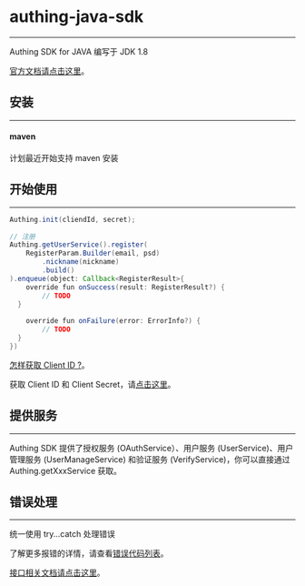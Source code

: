 
# authing-java-sdk  
  
----------  
  
Authing SDK for JAVA 编写于 JDK 1.8  
  
[官方文档请点击这里](https://docs.authing.cn)。  
  
## 安装  
  
----------  
  
#### maven  
  
计划最近开始支持 maven 安装  
  
## 开始使用  
  
----------  
  
``` java  
Authing.init(cliendId, secret);  
  
// 注册  
Authing.getUserService().register(  
    RegisterParam.Builder(email, psd)  
        .nickname(nickname)  
        .build()  
).enqueue(object: Callback<RegisterResult>{  
    override fun onSuccess(result: RegisterResult?) {  
        // TODO  
  }  
  
    override fun onFailure(error: ErrorInfo?) {  
        // TODO  
  }  
})  
```  
  
[怎样获取 Client ID ?](https://docs.authing.cn/#/quick_start/howto)。  
  
获取 Client ID 和 Client Secret，请[点击这里](https://docs.authing.cn/#/quick_start/howto)。  

## 提供服务
  
----------  
Authing SDK 提供了授权服务 (OAuthService）、用户服务 (UserService)、用户管理服务 (UserManageService) 和验证服务 (VerifyService)，你可以直接通过 Authing.getXxxService 获取。

## 错误处理
  
----------  
  
统一使用 try...catch 处理错误  
  
了解更多报错的详情，请查看[错误代码列表](https://docs.authing.cn/#/quick_start/error_code)。  
  
[接口相关文档请点击这里](https://docs.authing.cn/#/user_service/add_user)。